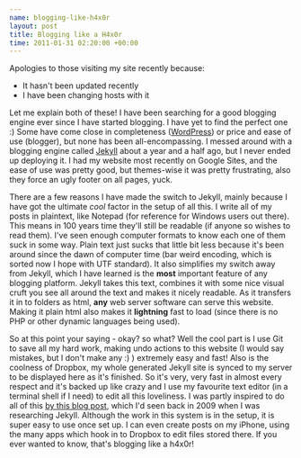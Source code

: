 ```yaml
--- 
name: blogging-like-h4x0r
layout: post
title: Blogging like a H4x0r
time: 2011-01-31 02:20:00 +00:00
---
```

Apologies to those visiting my site recently because:

* It hasn't been updated recently
* I have been changing hosts with it

Let me explain both of these! I have been searching for a good 
blogging engine ever since I have started blogging. I have yet 
to find the perfect one :) Some have come close in completeness 
([WordPress][WP]) or price and ease of use (blogger), but none 
has been all-encompassing. I messed around with a blogging engine 
called [Jekyll][JK] about a year and a half ago, but I never ended 
up deploying it. I had my website most recently on Google Sites, 
and the ease of use was pretty good, but themes-wise it was pretty 
frustrating, also they force an ugly footer on all pages, yuck.

There are a few reasons I have made the switch to Jekyll, mainly 
because I have got the ultimate *cool* factor in the setup 
of all this. I write all of my posts in plaintext, like Notepad 
(for reference for Windows users out there). This means in 100 
years time they'll still be readable (if anyone so wishes to read 
them). I've seen enough computer formats to know each one of them 
suck in some way. Plain text just sucks that little bit less because 
it's been around since the dawn of computer time (bar weird encoding, 
which is sorted now I hope with UTF standard). It also simplifies 
my switch away from Jekyll, which I have learned is the **most** 
important feature of any blogging platform. Jekyll takes this text, 
combines it with some nice visual cruft you see all around the text 
and makes it nicely readable. As it transfers it in to folders as html, 
**any** web server software can serve this website. Making it plain 
html also makes it **lightning** fast to load (since there is no 
PHP or other dynamic languages being used).

So at this point your saying - okay? so what? Well the cool part is 
I use Git to save all my hard work, making undo actions to this 
website (I would say mistakes, but I don't make any :) ) extremely 
easy and fast! Also is the coolness of Dropbox, my whole generated 
Jekyll site is synced to my server to be displayed here as it's 
finished. So it's very, very fast in almost every respect and it's 
backed up like crazy and I use my favourite text editor (in a 
terminal shell if I need) to edit all this loveliness. I was 
partly inspired to do all of this [by this blog post][MetaJack], 
which I'd seen back in 2009 when I was researching Jekyll. 
Although the work in this system is in the setup, it is super 
easy to use once set up. I can even create posts on my iPhone, 
using the many apps which hook in to Dropbox to edit files stored 
there. If you ever wanted to know, that's blogging like a h4x0r!

[WP]: http://wordpress.org/
[JK]: http://github.com/mojombo/jekyll
[MetaJack]: http://metajack.im/2009/01/23/blogging-with-git-emacs-and-jekyll/